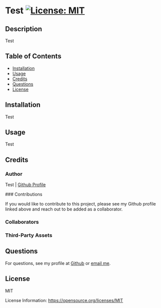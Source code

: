
# Test [![License: MIT](https://img.shields.io/badge/License-MIT-yellow.svg)](https://opensource.org/licenses/MIT)
            
## Description
<p>Test</p>
            
## Table of Contents
- [Installation](#installation)
- [Usage](#usage)
- [Credits](#credits)
- [Questions](#questions)
- [License](#license)
            
## Installation
<p>Test</p>
            
## Usage
<p>Test</p>
            
## Credits
### Author
<p>Test | <a href="Test">Github Profile</a></p>
### Contributions
<p>If you would like to contribute to this project, please see my Github profile linked above and reach out to be added as a collaborator.</p>
            
### Collaborators

            
### Third-Party Assets

            
## Questions
<p>For questions, see my profile at <a href="Test">Github</a> or <a href="mailto:dljohnson1313@gmail.com">email me</a>.</p>
            
## License
<p>MIT</p>
<p>License Information: <a href="https://opensource.org/licenses/MIT">https://opensource.org/licenses/MIT</a></p>